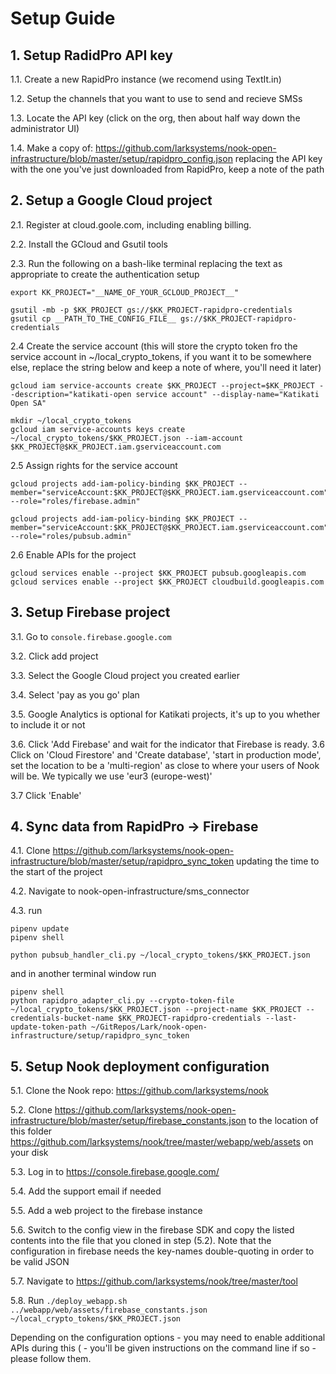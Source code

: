 # Setup Guide

## 1. Setup RadidPro API key

1.1. Create a new RapidPro instance (we recomend using TextIt.in)

1.2. Setup the channels that you want to use to send and recieve SMSs

1.3. Locate the API key (click on the org, then about half way down the administrator UI)

1.4. Make a copy of: https://github.com/larksystems/nook-open-infrastructure/blob/master/setup/rapidpro_config.json replacing the API key with the one you've just downloaded from RapidPro, keep a note of the path

## 2. Setup a Google Cloud project

2.1. Register at cloud.goole.com, including enabling billing.

2.2. Install the GCloud and Gsutil tools

2.3.
Run the following on a bash-like terminal replacing the text as appropriate to create the authentication setup

```
export KK_PROJECT="__NAME_OF_YOUR_GCLOUD_PROJECT__"

gsutil -mb -p $KK_PROJECT gs://$KK_PROJECT-rapidpro-credentials
gsutil cp __PATH_TO_THE_CONFIG_FILE__ gs://$KK_PROJECT-rapidpro-credentials
```

2.4 Create the service account (this will store the crypto token fro the service account in ~/local_crypto_tokens, if you want it to be somewhere else, replace the string below and keep a note of where, you'll need it later)

```
gcloud iam service-accounts create $KK_PROJECT --project=$KK_PROJECT --description="katikati-open service account" --display-name="Katikati Open SA"

mkdir ~/local_crypto_tokens
gcloud iam service-accounts keys create ~/local_crypto_tokens/$KK_PROJECT.json --iam-account $KK_PROJECT@$KK_PROJECT.iam.gserviceaccount.com

```

2.5 Assign rights for the service account

```
gcloud projects add-iam-policy-binding $KK_PROJECT --member="serviceAccount:$KK_PROJECT@$KK_PROJECT.iam.gserviceaccount.com" --role="roles/firebase.admin"

gcloud projects add-iam-policy-binding $KK_PROJECT --member="serviceAccount:$KK_PROJECT@$KK_PROJECT.iam.gserviceaccount.com" --role="roles/pubsub.admin"

```

2.6 Enable APIs for the project

```
gcloud services enable --project $KK_PROJECT pubsub.googleapis.com
gcloud services enable --project $KK_PROJECT cloudbuild.googleapis.com
```


## 3. Setup Firebase project

3.1. Go to `console.firebase.google.com`

3.2. Click add project

3.3. Select the Google Cloud project you created earlier

3.4. Select 'pay as you go' plan

3.5. Google Analytics is optional for Katikati projects, it's up to you whether to include it or not

3.6. Click 'Add Firebase' and wait for the indicator that Firebase is ready.
3.6 Click on 'Cloud Firestore' and 'Create database', 'start in production mode', set the location to be a 'multi-region' as close to where your users of Nook will be. We typically we use 'eur3 (europe-west)'

3.7 Click 'Enable'


## 4. Sync data from RapidPro -> Firebase

4.1. Clone https://github.com/larksystems/nook-open-infrastructure/blob/master/setup/rapidpro_sync_token
updating the time to the start of the project

4.2. Navigate to nook-open-infrastructure/sms_connector

4.3. run 
```pipenv --three
pipenv update
pipenv shell

python pubsub_handler_cli.py ~/local_crypto_tokens/$KK_PROJECT.json

```

and in another terminal window run

```
pipenv shell
python rapidpro_adapter_cli.py --crypto-token-file ~/local_crypto_tokens/$KK_PROJECT.json --project-name $KK_PROJECT --credentials-bucket-name $KK_PROJECT-rapidpro-credentials --last-update-token-path ~/GitRepos/Lark/nook-open-infrastructure/setup/rapidpro_sync_token

```

## 5. Setup Nook deployment configuration

5.1. Clone the Nook repo: https://github.com/larksystems/nook

5.2. Clone https://github.com/larksystems/nook-open-infrastructure/blob/master/setup/firebase_constants.json to the location of this folder https://github.com/larksystems/nook/tree/master/webapp/web/assets on your disk

5.3. Log in to https://console.firebase.google.com/

5.4. Add the support email if needed

5.5. Add a web project to the firebase instance

5.6. Switch to the config view in the firebase SDK and copy the listed contents into the file that you cloned in step (5.2). Note that the configuration in firebase needs the key-names double-quoting in order to be valid JSON

5.7. Navigate to https://github.com/larksystems/nook/tree/master/tool

5.8. Run `./deploy_webapp.sh ../webapp/web/assets/firebase_constants.json ~/local_crypto_tokens/$KK_PROJECT.json`

Depending on the configuration options - you may need to enable additional APIs during this ( - you'll be given instructions on the command line if so - please follow them.

